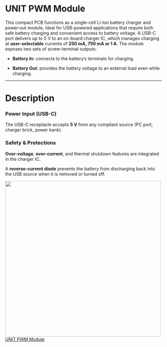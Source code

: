 # UNIT PWM Module

This compact PCB functions as a single-cell Li-Ion battery charger and power‐out module, ideal for USB-powered applications that require both safe battery charging and convenient access to battery voltage. A USB-C port delivers up to 5 V to an on-board charger IC, which manages charging at **user-selectable** currents of **250 mA, 750 mA or 1 A**. The module exposes two sets of screw-terminal outputs:

* **Battery In:** connects to the battery’s terminals for charging.

* **Battery Out:** provides the battery voltage to an external load even while charging. 

--- 

# Description 

### Power Input (USB-C)

The USB-C receptacle accepts **5 V** from any compliant source (PC port, charger brick, power bank).



### Safety & Protections

**Over-voltage**, **over-current**, and thermal shutdown features are integrated in the charger IC.

A **reverse-current diode** prevents the battery from discharging back into the USB source when it is removed or turned off.


<a href="#"><img src="hardware/resources/UE0089-Cargador de baterías CN3165 v3.jpg" width="500px"><br/> UNIT PWM Module</a>


